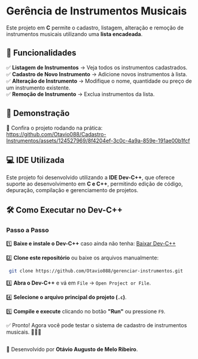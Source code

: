 # Gerência de Instrumentos Musicais
Este projeto em **C** permite o cadastro, listagem, alteração e remoção de instrumentos musicais utilizando uma **lista encadeada**.


## 🎵 Funcionalidades
✅ **Listagem de Instrumentos** → Veja todos os instrumentos cadastrados.  
✅ **Cadastro de Novo Instrumento** → Adicione novos instrumentos à lista.  
✅ **Alteração de Instrumento** → Modifique o nome, quantidade ou preço de um instrumento existente.  
✅ **Remoção de Instrumento** → Exclua instrumentos da lista.  

## 🎥 Demonstração
🔗 Confira o projeto rodando na prática:  
https://github.com/Otavio088/Cadastro-Instrumentos/assets/124527969/8f4204ef-3c0c-4a9a-859e-191ae00b1fcf

## 💻 IDE Utilizada
Este projeto foi desenvolvido utilizando a **IDE Dev-C++**, que oferece suporte ao desenvolvimento em **C e C++**, permitindo edição de código, depuração, compilação e gerenciamento de projetos.

## 🛠️ Como Executar no Dev-C++
### Passo a Passo
1️⃣ **Baixe e instale o Dev-C++** caso ainda não tenha: [Baixar Dev-C++](https://sourceforge.net/projects/orwelldevcpp/)  

2️⃣ **Clone este repositório** ou baixe os arquivos manualmente:  
```bash
 git clone https://github.com/Otavio088/gerenciar-instrumentos.git
```
3️⃣ **Abra o Dev-C++** e vá em `File` → `Open Project or File`.

4️⃣ **Selecione o arquivo principal do projeto (`.c`)**.

5️⃣ **Compile e execute** clicando no botão **"Run"** ou pressione `F9`.

✅ Pronto! Agora você pode testar o sistema de cadastro de instrumentos musicais. 🎸🎻🎷

##
🚀 Desenvolvido por **Otávio Augusto de Melo Ribeiro**.
